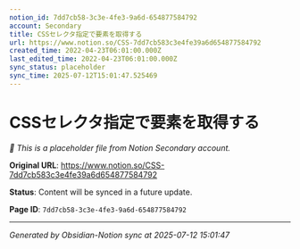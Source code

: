 ```yaml
---
notion_id: 7dd7cb58-3c3e-4fe3-9a6d-654877584792
account: Secondary
title: CSSセレクタ指定で要素を取得する
url: https://www.notion.so/CSS-7dd7cb583c3e4fe39a6d654877584792
created_time: 2022-04-23T06:01:00.000Z
last_edited_time: 2022-04-23T06:01:00.000Z
sync_status: placeholder
sync_time: 2025-07-12T15:01:47.525469
---
```


# CSSセレクタ指定で要素を取得する

*🔄 This is a placeholder file from Notion Secondary account.*

**Original URL**: https://www.notion.so/CSS-7dd7cb583c3e4fe39a6d654877584792

**Status**: Content will be synced in a future update.

**Page ID**: `7dd7cb58-3c3e-4fe3-9a6d-654877584792`

---

*Generated by Obsidian-Notion sync at 2025-07-12 15:01:47*
